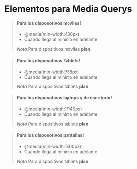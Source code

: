 # Elementos para Media Querys

> #### Para los disposotivos moviles!
>
> - @media(min-width:480px)
> - Cuando llega al minimo en adelante
>
>  *Nota* Para dispositivos moviles  **plan**.

> #### Para los disposotivos Tablets!
>
> - @media(min-width:768px)
> - Cuando llega al minimo en adelante
>
>  *Nota* Para dispositivos tablets  **plan**.

> #### Para los disposotivos laptops y de escritorio!
>
> - @media(min-width:11140px)
> - Cuando llega al minimo en adelante
>
>  *Nota* Para dispositivos tablets  **plan**.

> #### Para los disposotivos pantallas!
>
> - @media(min-width:1400px)
> - Cuando llega al minimo en adelante
>
>  *Nota* Para dispositivos tablets  **plan**.